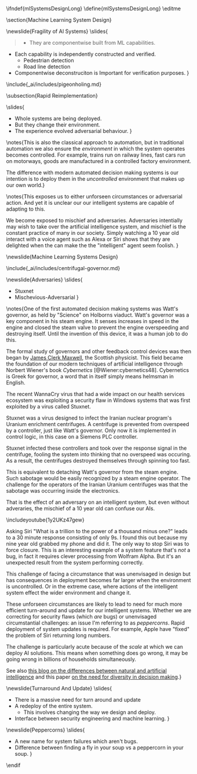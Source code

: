 \ifndef{mlSystemsDesignLong}
\define{mlSystemsDesignLong}
\editme

\section{Machine Learning System Design}

\newslide{Fragility of AI Systems}
\slides{
> * They are componentwise built from ML capabilities.
  * Each capability is independently constructed and verified.
      * Pedestrian detection
      * Road line detection
  * Componentwise deconstruciton is Important for verification purposes.
}

\include{_ai/includes/pigeonholing.md}

\subsection{Rapid Reimplementation}

\slides{
* Whole systems are being deployed.
* But they change their environment.
* The experience evolved adversarial behaviour.
}

\notes{This is also the classical approach to automation, but in traditional automation we also ensure the *environment* in which the system operates becomes controlled. For example, trains run on railway lines, fast cars run on motorways, goods are manufactured in a controlled factory environment. 

The difference with modern automated decision making systems is our intention is to deploy them in the *uncontrolled* environment that makes up our own world.}

\notes{This exposes us to either unforseen circumstances or adversarial action. And yet it is unclear our our intelligent systems are capable of adapting to this.

We become exposed to mischief and adversaries. Adversaries intentially may wish to take over the artificial intelligence system, and mischief is the constant practice of many in our society. Simply watching a 10 year old interact with a voice agent such as Alexa or Siri shows that they are delighted when the can make the the "intelligent" agent seem foolish. }

\newslide{Machine Learning Systems Design}

\include{_ai/includes/centrifugal-governor.md}

\newslide{Adversaries}
\slides{
* Stuxnet
* Mischevious-Adversarial
}

\notes{One of the first automated decision making systems was Watt's governor, as held by "Science" on Holborns viaduct. Watt's governor was a key component in his steam engine. It senses increases in speed in the engine and closed the steam valve to prevent the engine overspeeding and destroying itself. Until the invention of this device, it was a human job to do this. 

The formal study of governors and other feedback control devices was then began by [James Clerk Maxwell](https://en.wikipedia.org/wiki/James_Clerk_Maxwell), the Scottish physicist. This field became the foundation of our modern techniques of artificial intelligence through Norbert Wiener's book *Cybernetics* [@Wiener:cybernetics48]. Cybernetics is Greek for governor, a word that in itself simply means helmsman in English. 

The recent WannaCry virus that had a wide impact on our health services ecosystem was exploiting a security flaw in Windows systems that was first exploited by a virus called Stuxnet.

Stuxnet was a virus designed to infect the Iranian nuclear program's Uranium enrichment centrifuges. A centrifuge is prevented from overspeed by a controller, just like Watt's governor. Only now it is implemented in control logic, in this case on a Siemens PLC controller. 

Stuxnet infected these controllers and took over the response signal in the centrifuge, fooling the system into thinking that no overspeed was occuring. As a result, the centrifuges destroyed themselves through spinning too fast. 

This is equivalent to detaching Watt's governor from the steam engine. Such sabotage would be easily recognized by a steam engine operator. The challenge for the operators of the Iranian Uranium centrifuges was that the sabotage was occurring inside the electronics.

That is the effect of an adversary on an intelligent system, but even without adveraries, the mischief of a 10 year old can confuse our AIs.

\includeyoutube{1y2UKz47gew}

Asking Siri "What is a trillion to the power of a thousand minus one?" leads to a 30 minute response consisting of only 9s. I found this out because my nine year old grabbed my phone and did it. The only way to stop Siri was to force closure. This is an interesting example of a system feature that's *not* a bug, in fact it requires clever processing from Wolfram Alpha. But it's an unexpected result from the system performing correctly. 

This challenge of facing a circumstance that was unenvisaged in design but has consequences in deployment becomes far larger when the environment is uncontrolled. Or in the extreme case, where actions of the intelligent system effect the wider environment and change it.

These unforseen circumstances are likely to lead to need for much more efficient turn-around and update for our intelligent systems. Whether we are correcting for security flaws (which *are* bugs) or unenvisaged circumstantial challenges: an issue I'm referring to as *peppercorns*. Rapid deployment of system updates is required. For example, Apple have "fixed" the problem of Siri returning long numbers.

The challenge is particularly acute because of the *scale* at which we can deploy AI solutions. This means when something does go wrong, it may be going wrong in billions of households simultaneously.

See also [this blog on the differences between natural and artificial intelligence](http://inverseprobability.com/2018/02/06/natural-and-artificial-intelligence) and this paper [on the need for diversity in decision making](http://inverseprobability.com/2017/11/15/decision-making).}

\newslide{Turnaround And Update}
\slides{
* There is a massive need for turn around and update
* A redeploy of the entire system.
    * This involves changing the way we design and deploy.
* Interface between security engineering and machine learning.
}

\newslide{Peppercorns}
\slides{
* A new name for system failures which aren't bugs.
* Difference between finding a fly in your soup vs a peppercorn in your soup. 
}

\endif
